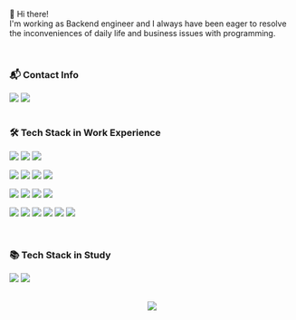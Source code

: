👋 Hi there!   
I'm working as Backend engineer and I always have been eager to resolve the inconveniences of daily life and business issues with programming.


<br/>

### <p>📬 Contact Info</p>
<div>
<img src="https://img.shields.io/badge/skyup9393@gmail.com-EA4335?&logo=Gmail&logoColor=white"/>
<a href="https://www.linkedin.com/in/baekend/" target="_blank">
  <img src="https://img.shields.io/badge/LinkedIn-0A66C2?&logo=LinkedIn&logoColor=white"/>
</a>
</div>

<br/>

### <p>🛠 Tech Stack in Work Experience</p>

 <img src="https://img.shields.io/badge/Python-3776AB?&logo=Python&logoColor=white"/> <img src="https://img.shields.io/badge/Typescript-3178C6?&logo=Typescript&logoColor=white"/> <img src="https://img.shields.io/badge/Javascript-F7DF1E?&logo=Javascript&logoColor=white"/>

<img src="https://img.shields.io/badge/Django-092E20?&logo=FastAPI&logoColor=white"/> <img src="https://img.shields.io/badge/FastAPI-009688?&logo=FastAPI&logoColor=white"/> <img src="https://img.shields.io/badge/Node.js-339933?&logo=Node.js&logoColor=white"/> <img src="https://img.shields.io/badge/NestJS-E0234E?&logo=NestJS&logoColor=white"/>

<img src="https://img.shields.io/badge/MySQL-4479A1?&logo=MySQL&logoColor=white"/> <img src="https://img.shields.io/badge/PostgreSQL-4169E1?&logo=PostgreSQL&logoColor=white"/> <img src="https://img.shields.io/badge/Redis-DC382D?&logo=Redis&logoColor=white"/> <img src="https://img.shields.io/badge/RabbitMQ-FF6600?&logo=RabbitMQ&logoColor=white"/>

<img src="https://img.shields.io/badge/Git-F05032?&logo=Git&logoColor=white"/> <img src="https://img.shields.io/badge/Docker-2496ED?&logo=Docker&logoColor=white"/> <img src="https://img.shields.io/badge/Kubernetes-326CE5?&logo=Kubernetes&logoColor=white"/> <img src="https://img.shields.io/badge/ArgoCD-EF7B4D?&logo=Argo&logoColor=white"/> <img src="https://img.shields.io/badge/AWS-232F3E?&logo=Amazon AWS&logoColor=white"/> <img src="https://img.shields.io/badge/Terraform-844FBA?&logo=Terraform&logoColor=white"/> 

<br/>

### <p>📚 Tech Stack in Study</p>
<img src="https://img.shields.io/badge/Java & Spring-6DB33F?&logo=Spring&logoColor=white"/> <img src="https://img.shields.io/badge/Kubernetes-326CE5?&logo=Kubernetes&logoColor=white"/>


<br/>

<div align="center">
<a href="https://hits.seeyoufarm.com"><img src="https://hits.seeyoufarm.com/api/count/incr/badge.svg?url=https%3A%2F%2Fgithub.com%2Falsrlqor1007&count_bg=%23C430C8&title_bg=%23878585&icon=verizon.svg&icon_color=%23E7E7E7&title=hits&edge_flat=false"/></a>
</ div>
